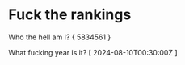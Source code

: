 # Fuck the rankings

Who the hell am I?
{ 5834561 }

What fucking year is it?
[ 2024-08-10T00:30:00Z ]

